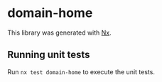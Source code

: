 # domain-home

This library was generated with [Nx](https://nx.dev).


## Running unit tests

Run `nx test domain-home` to execute the unit tests.


